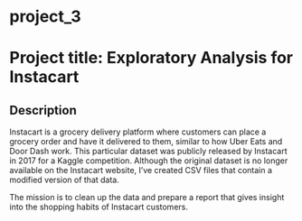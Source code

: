 # project_3

# Project title: Exploratory Analysis for Instacart

## Description

Instacart is a grocery delivery platform where customers can place a grocery order and have it delivered to them, similar to how Uber Eats and Door Dash work. This particular dataset was publicly released by Instacart in 2017 for a Kaggle competition. Although the original dataset is no longer available on the Instacart website, I’ve created CSV files that contain a modified version of that data.

The mission is to clean up the data and prepare a report that gives insight into the shopping habits of Instacart customers.
